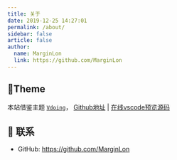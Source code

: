 ```yaml
---
title: 关于
date: 2019-12-25 14:27:01
permalink: /about/
sidebar: false
article: false
author:
  name: MarginLon
  link: https://github.com/MarginLon
---
```


## 🎨Theme

本站借鉴主题 [`Vdoing`](https://github.com/xugaoyi/vuepress-theme-vdoing)， [Github地址](https://github.com/xugaoyi/vuepress-theme-vdoing) | [在线vscode预览源码](https://github1s.com/xugaoyi/vuepress-theme-vdoing)

<!-- <a href="https://github.com/xugaoyi/vuepress-theme-vdoing" target="_blank"><img src='https://img.shields.io/github/stars/xugaoyi/vuepress-theme-vdoing' alt='GitHub stars' class="no-zoom"></a>
<a href="https://github.com/xugaoyi/vuepress-theme-vdoing" target="_blank"><img src='https://img.shields.io/github/forks/xugaoyi/vuepress-theme-vdoing' alt='GitHub forks' class="no-zoom"></a> -->

## :email: 联系

<!-- * WeChat or QQ: <a :href="qqUrl" class='qq'>{{ QQ }}</a> -->
<!-- * Email:  <a href="mailto:894072666@qq.com">894072666@qq.com</a> -->
* GitHub: <https://github.com/MarginLon>
<!-- * Vdoing主题文档：<https://doc.xugaoyi.com> -->
<!-- * Vdoing交流QQ群：694387113 -->

<script>
  export default {
    data(){
      return {
        QQ: '894072666',
        qqUrl: `tencent://message/?uin=${this.QQ}&Site=&Menu=yes`
      }
    },
    mounted(){
      const flag =  navigator.userAgent.match(/(phone|pad|pod|iPhone|iPod|ios|iPad|Android|Mobile|BlackBerry|IEMobile|MQQBrowser|JUC|Fennec|wOSBrowser|BrowserNG|WebOS|Symbian|Windows Phone)/i);
      if(flag){
        this.qqUrl = `mqqwpa://im/chat?chat_type=wpa&uin=${this.QQ}&version=1&src_type=web&web_src=oicqzone.com`
      }
    }
  }
</script>
